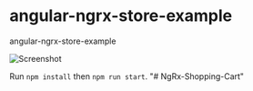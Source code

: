 # angular-ngrx-store-example
angular-ngrx-store-example

![Screenshot](https://github.com/tamani-coding/angular-ngrx-store-example/blob/main/screenshot.png?raw=true)

Run `npm install` then `npm run start`.
"# NgRx-Shopping-Cart" 
